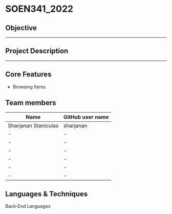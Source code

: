 # SOEN341_2022

## Objective

-----

## Project Description

  ---
## Core Features 

  * Browsing Items
  

## Team members
| Name | GitHub user name |
| ------------- | ------------- |
| Sharjanan Staniculas  | sharjanan  |
| - | -  |
|-| - |
| - | -|
| -| - |
| -|- |
| -| - |

## Languages & Techniques


Back-End Languages

